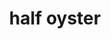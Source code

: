 ---
title: half oyster
categories: 
 - lunch
 - dinner
description: kusshi (bc), marin miyagi (ca), beausoleil (nb), isalnd creak (ma), pacific gold (ca)
type: raw bar
price: 24
---